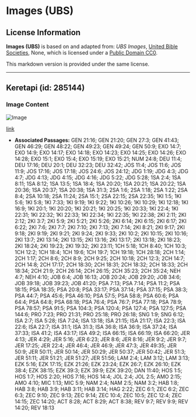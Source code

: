 # Images (UBS)

## License Information

**Images (UBS)** is based on and adapted from: _UBS Images_, [United Bible Societies](https://unitedbiblesocieties.org/), None, which is licensed under a [Public Domain CC0](https://creativecommons.org/public-domain/cc0/).

This markdown version is provided under the same license.



--------------------------------

## Keretapi (id: 285144)

### Image Content

![Image](https://cdn.aquifer.bible/aquifer-content/resources/Media/WEB-0390_chariot.jpg)

[link](https://cdn.aquifer.bible/aquifer-content/resources/Media/WEB-0390_chariot.jpg)

* **Associated Passages:** GEN 21:16; GEN 21:20; GEN 27:3; GEN 41:43; GEN 46:29; GEN 48:22; GEN 49:23; GEN 49:24; GEN 50:9; EXO 14:7; EXO 14:9; EXO 14:17; EXO 14:18; EXO 14:23; EXO 14:25; EXO 14:26; EXO 14:28; EXO 15:1; EXO 15:4; EXO 15:19; EXO 15:21; NUM 24:8; DEU 11:4; DEU 17:16; DEU 20:1; DEU 32:23; DEU 32:42; JOS 11:4; JOS 11:6; JOS 11:9; JOS 17:16; JOS 17:18; JOS 24:6; JOS 24:12; JDG 1:19; JDG 4:3; JDG 4:7; JDG 4:13; JDG 4:15; JDG 4:16; JDG 5:22; JDG 5:28; 1SA 2:4; 1SA 8:11; 1SA 8:12; 1SA 13:5; 1SA 18:4; 1SA 20:20; 1SA 20:21; 1SA 20:22; 1SA 20:36; 1SA 20:37; 1SA 20:38; 1SA 31:3; 2SA 1:6; 2SA 1:18; 2SA 1:22; 2SA 8:4; 2SA 10:18; 2SA 11:24; 2SA 15:1; 2SA 22:15; 2SA 22:35; 1KI 1:5; 1KI 5:6; 1KI 5:8; 1KI 7:33; 1KI 9:19; 1KI 9:22; 1KI 10:26; 1KI 10:29; 1KI 12:18; 1KI 16:9; 1KI 20:1; 1KI 20:20; 1KI 20:21; 1KI 20:25; 1KI 20:33; 1KI 22:4; 1KI 22:31; 1KI 22:32; 1KI 22:33; 1KI 22:34; 1KI 22:35; 1KI 22:38; 2KI 2:11; 2KI 2:12; 2KI 3:7; 2KI 5:9; 2KI 5:21; 2KI 5:26; 2KI 6:14; 2KI 6:15; 2KI 6:17; 2KI 6:22; 2KI 7:6; 2KI 7:7; 2KI 7:10; 2KI 7:13; 2KI 7:14; 2KI 8:21; 2KI 9:17; 2KI 9:18; 2KI 9:19; 2KI 9:21; 2KI 9:24; 2KI 9:33; 2KI 10:2; 2KI 10:15; 2KI 10:16; 2KI 13:7; 2KI 13:14; 2KI 13:15; 2KI 13:16; 2KI 13:17; 2KI 13:18; 2KI 18:23; 2KI 18:24; 2KI 19:23; 2KI 19:32; 2KI 23:11; 1CH 5:18; 1CH 8:40; 1CH 10:3; 1CH 12:2; 1CH 18:4; 1CH 19:6; 1CH 19:7; 1CH 19:18; 1CH 28:18; 2CH 1:14; 2CH 1:17; 2CH 8:6; 2CH 8:9; 2CH 9:25; 2CH 10:18; 2CH 12:3; 2CH 14:7; 2CH 14:8; 2CH 17:17; 2CH 18:30; 2CH 18:31; 2CH 18:32; 2CH 18:33; 2CH 18:34; 2CH 21:9; 2CH 26:14; 2CH 26:15; 2CH 35:23; 2CH 35:24; NEH 4:7; NEH 4:10; JOB 6:4; JOB 16:13; JOB 20:24; JOB 29:20; JOB 34:6; JOB 39:18; JOB 39:23; JOB 41:20; PSA 7:13; PSA 7:14; PSA 11:2; PSA 18:15; PSA 18:35; PSA 20:8; PSA 33:17; PSA 37:14; PSA 37:15; PSA 38:3; PSA 44:7; PSA 45:6; PSA 46:10; PSA 57:5; PSA 58:8; PSA 60:6; PSA 64:4; PSA 64:8; PSA 68:18; PSA 76:4; PSA 76:7; PSA 77:18; PSA 78:9; PSA 78:57; PSA 91:5; PSA 104:3; PSA 120:4; PSA 127:4; PSA 127:5; PSA 144:6; PRO 7:23; PRO 21:31; PRO 25:18; PRO 26:18; SNG 1:9; SNG 6:12; ISA 2:7; ISA 5:28; ISA 7:24; ISA 13:18; ISA 21:15; ISA 21:17; ISA 22:3; ISA 22:6; ISA 22:7; ISA 31:1; ISA 31:3; ISA 36:8; ISA 36:9; ISA 37:24; ISA 37:33; ISA 41:2; ISA 43:17; ISA 49:2; ISA 66:15; ISA 66:19; ISA 66:20; JER 4:13; JER 4:29; JER 5:16; JER 6:23; JER 8:6; JER 8:16; JER 9:2; JER 9:7; JER 17:25; JER 22:4; JER 46:4; JER 46:9; JER 47:3; JER 49:35; JER 50:9; JER 50:11; JER 50:14; JER 50:29; JER 50:37; JER 50:42; JER 51:3; JER 51:11; JER 51:21; JER 51:27; JER 51:56; LAM 2:4; LAM 3:12; LAM 3:13; EZK 5:16; EZK 17:15; EZK 21:26; EZK 23:24; EZK 26:7; EZK 26:10; EZK 38:4; EZK 38:15; EZK 39:3; EZK 39:9; EZK 39:20; DAN 11:40; HOS 1:5; HOS 1:7; HOS 2:20; HOS 7:16; HOS 14:4; JOL 2:4; JOL 2:5; AMO 2:15; AMO 4:10; MIC 1:13; MIC 5:9; NAM 2:4; NAM 2:5; NAM 3:2; HAB 1:8; HAB 3:8; HAB 3:9; HAB 3:11; HAB 3:14; HAG 2:22; ZEC 6:1; ZEC 6:2; ZEC 6:3; ZEC 9:10; ZEC 9:13; ZEC 9:14; ZEC 10:4; ZEC 10:5; ZEC 12:4; ZEC 14:15; ZEC 14:20; ACT 8:28; ACT 8:29; ACT 8:38; REV 9:7; REV 9:9; REV 14:20; REV 18:13

